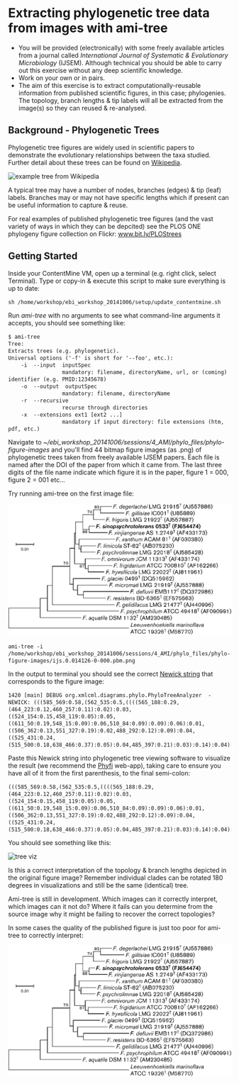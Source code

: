 Extracting phylogenetic tree data from images with ami-tree
============================

 * You will be provided (electronically) with some freely available articles from a journal called *International Journal of Systematic & Evolutionary Microbiology* (IJSEM). Although technical you should be able to carry out this exercise without any deep scientific knowledge.
 * Work on your own or in pairs.
 * The aim of this exercise is to extract computationally-reusable information from published scientific figures, in this case; phylogenies. The topology, branch lengths & tip labels will all be extracted from the image(s) so they can reused & re-analysed. 

 Background - Phylogenetic Trees
 --------

Phylogenetic tree figures are widely used in scientific papers to demonstrate the evolutionary relationships between the taxa studied. Further detail about these trees can be found on [Wikipedia](http://en.wikipedia.org/wiki/Phylogenetic_tree). 

![example tree from Wikipedia](http://upload.wikimedia.org/wikipedia/commons/thumb/3/3f/NewickExample.svg/500px-NewickExample.svg.png)

A typical tree may have a number of nodes, branches (edges) & tip (leaf) labels. Branches may or may not have specific lengths which if present can be useful information to capture & reuse.

For real examples of published phylogenetic tree figures (and the vast variety of ways in which they can be depcited) see the PLOS ONE phylogeny figure collection on Flickr: www.bit.ly/PLOStrees


## Getting Started

 
 Inside your ContentMine VM, open up a terminal (e.g. right click, select Terminal).
 Type or copy-in & execute this script to make sure everything is up to date:
 ```
 sh /home/workshop/ebi_workshop_20141006/setup/update_contentmine.sh
 ```
 
 Run *ami-tree* with no arguments to see what command-line arguments it accepts, you should see something like:
 
```
$ ami-tree
Tree: 
Extracts trees (e.g. phylogenetic).
Universal options ('-f' is short for '--foo', etc.):
    -i  --input  inputSpec
                 mandatory: filename, directoryName, url, or (coming) identifier (e.g. PMID:12345678)
    -o  --output  outputSpec
                 mandatory: filename, directoryName
    -r  --recursive
                 recurse through directories
    -x  --extensions ext1 [ext2 ...]
                 mandatory if input directory: file extensions (htm, pdf, etc.)

```

Navigate to *~/ebi_workshop_20141006/sessions/4_AMI/phylo_files/phylo-figure-images* and you'll find 44 bitmap figure images (as .png) of phylogenetic trees taken from freely available IJSEM papers. Each file is named after the DOI of the paper from which it came from. The last three digits of the file name indicate which figure it is in the paper, figure 1 = 000, figure 2 = 001 etc...

Try running ami-tree on the first image file:

![image of first tree](https://raw.githubusercontent.com/ContentMine/ebi_workshop_20141006/master/sessions/4_AMI/phylo_files/phylo-figure-images/ijs.0.014126-0-000.pbm.png)

```
ami-tree -i /home/workshop/ebi_workshop_20141006/sessions/4_AMI/phylo_files/phylo-figure-images/ijs.0.014126-0-000.pbm.png
```

In the output to terminal you should see the correct [Newick string](http://en.wikipedia.org/wiki/Newick_format) that corresponds to the figure image:

```
1420 [main] DEBUG org.xmlcml.diagrams.phylo.PhyloTreeAnalyzer  - NEWICK: (((585_569:0.58,(562_535:0.5,((((565_188:0.29,(464_223:0.12,460_257:0.11):0.02):0.03,((524_154:0.15,458_119:0.05):0.05,((611_50:0.19,548_15:0.09):0.06,510_84:0.09):0.09):0.06):0.01,((506_362:0.13,551_327:0.19):0.02,488_292:0.12):0.09):0.04,((525_431:0.24,(515_500:0.18,638_466:0.37):0.05):0.04,485_397:0.21):0.03):0.14):0.04):0.06,386_605:0.33):0.25,639_659:0.97):0.03;
```

Paste this Newick string into phylogenetic tree viewing software to visualize the result (we recommend the [Phyfi](http://cgi-www.daimi.au.dk/cgi-chili/phyfi/go) web-app), taking care to ensure you have all of it from the first parenthesis, to the final semi-colon:

```
(((585_569:0.58,(562_535:0.5,((((565_188:0.29,(464_223:0.12,460_257:0.11):0.02):0.03,((524_154:0.15,458_119:0.05):0.05,((611_50:0.19,548_15:0.09):0.06,510_84:0.09):0.09):0.06):0.01,((506_362:0.13,551_327:0.19):0.02,488_292:0.12):0.09):0.04,((525_431:0.24,(515_500:0.18,638_466:0.37):0.05):0.04,485_397:0.21):0.03):0.14):0.04):0.06,386_605:0.33):0.25,639_659:0.97):0.03;
```

You should see something like this:

![tree viz](https://dl.dropboxusercontent.com/u/757135/ami-tree-viz.png)

Is this a correct interpretation of the topology & branch lengths depicted in the original figure image? Remember individual clades can be rotated 180 degrees in visualizations and still be the same (identical) tree.

Ami-tree is still in development. Which images can it correctly interpret, which images can it not do? Where it fails can you determine from the source image why it might be failing to recover the correct topologies?

In some cases the quality of the published figure is just too poor for ami-tree to correctly interpret:

![line break example](https://raw.githubusercontent.com/ContentMine/ebi_workshop_20141006/master/sessions/4_AMI/phylo_files/phylo-figure-images/ijs.0.014126-0-000.pbm.png)



